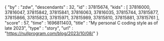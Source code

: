 {
  "by" : "zdw",
  "descendants" : 32,
  "id" : 37815674,
  "kids" : [ 37816000, 37816047, 37815842, 37815841, 37816063, 37816035, 37815744, 37815877, 37815866, 37815823, 37815971, 37815989, 37815810, 37815881, 37815761 ],
  "score" : 57,
  "time" : 1696811403,
  "title" : "My personal C coding style as of late 2023",
  "type" : "story",
  "url" : "https://nullprogram.com/blog/2023/10/08/"
}
